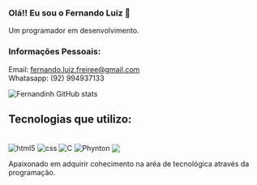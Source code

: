 ### Olá!! Eu sou o Fernando Luiz 👋
Um programador em desenvolvimento.

### Informações Pessoais:
Email: fernando.luiz.freiree@gmail.com <br/>
Whatasapp: (92) 994937133


![Fernandinh GitHub stats](https://github-readme-stats.vercel.app/api?username=Fernandinh&show_icons=true&theme=dracula)

## Tecnologias que  utilizo:
<div style = "display: inline_block"> <br/>
  <img align = "center" alt = "html5" src = "https://img.shields.io/badge/HTML-239120?style=for-the-badge&logo=html5&logoColor=white">
    <img align = "center" alt = "css" src = "https://img.shields.io/badge/CSS-239120?&style=for-the-badge&logo=css3&logoColor=white">
   <img align = "center" alt = "C" src = "https://img.shields.io/badge/C%23-239120?style=for-the-badge&logo=c-sharp&logoColor=white">
   <img align = "center" alt = "Phynton" src = "https://img.shields.io/badge/Python-14354C?style=for-the-badge&logo=python&logoColor=white">
   <img align = "center" jquery = "C" src = "https://img.shields.io/badge/jQuery-0769AD?style=for-the-badge&logo=jquery&logoColor=white">


  </div>
  
  Apaixonado em adquirir cohecimento na aréa de tecnológica através da programação.
